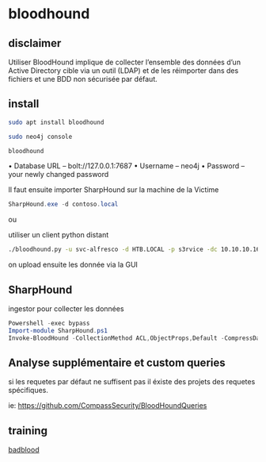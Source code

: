 # bloodhound

## disclaimer

Utiliser BloodHound implique de collecter l’ensemble des données d’un Active Directory cible via un outil (LDAP) et de les réimporter dans des fichiers et une BDD non sécurisée par défaut.

## install

```sh
sudo apt install bloodhound

sudo neo4j console

bloodhound
```


• Database URL – bolt://127.0.0.1:7687
• Username – neo4j
• Password – your newly changed password



Il faut ensuite importer SharpHound sur la machine de la Victime

```powershell
SharpHound.exe -d contoso.local
```
ou 

utiliser un client python distant

```sh
./bloodhound.py -u svc-alfresco -d HTB.LOCAL -p s3rvice -dc 10.10.10.161 -gc 10.10.10.161
```
 
on upload ensuite les donnée via la GUI


## SharpHound

ingestor pour collecter les données

```powershell
Powershell -exec bypass
Import-module SharpHound.ps1
Invoke-BloodHound -CollectionMethod ACL,ObjectProps,Default -CompressData –SkipPing
```


## Analyse supplémentaire et custom queries

si les requetes par défaut ne suffisent pas il éxiste des projets des requetes spécifiques.

ie: https://github.com/CompassSecurity/BloodHoundQueries

## training

[badblood](https://github.com/davidprowe/BadBlood)